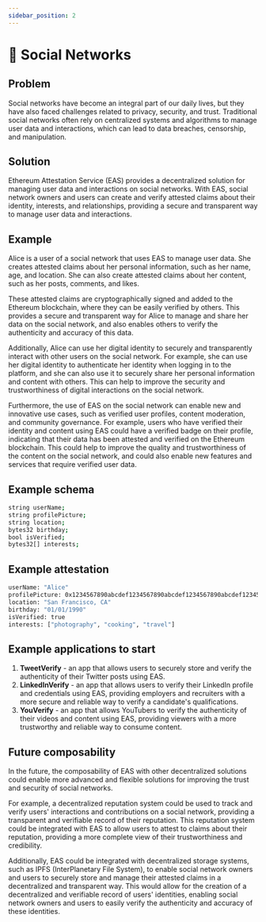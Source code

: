```yaml
---
sidebar_position: 2
---
```


# 💬 Social Networks

## Problem
Social networks have become an integral part of our daily lives, but they have also faced challenges related to privacy, security, and trust. Traditional social networks often rely on centralized systems and algorithms to manage user data and interactions, which can lead to data breaches, censorship, and manipulation.

## Solution
Ethereum Attestation Service (EAS) provides a decentralized solution for managing user data and interactions on social networks. With EAS, social network owners and users can create and verify attested claims about their identity, interests, and relationships, providing a secure and transparent way to manage user data and interactions.


## Example
Alice is a user of a social network that uses EAS to manage user data. She creates attested claims about her personal information, such as her name, age, and location. She can also create attested claims about her content, such as her posts, comments, and likes.

These attested claims are cryptographically signed and added to the Ethereum blockchain, where they can be easily verified by others. This provides a secure and transparent way for Alice to manage and share her data on the social network, and also enables others to verify the authenticity and accuracy of this data.

Additionally, Alice can use her digital identity to securely and transparently interact with other users on the social network. For example, she can use her digital identity to authenticate her identity when logging in to the platform, and she can also use it to securely share her personal information and content with others. This can help to improve the security and trustworthiness of digital interactions on the social network.

Furthermore, the use of EAS on the social network can enable new and innovative use cases, such as verified user profiles, content moderation, and community governance. For example, users who have verified their identity and content using EAS could have a verified badge on their profile, indicating that their data has been attested and verified on the Ethereum blockchain. This could help to improve the quality and trustworthiness of the content on the social network, and could also enable new features and services that require verified user data.


## Example schema 
``` bash
string userName;
string profilePicture;
string location;
bytes32 birthday;
bool isVerified;
bytes32[] interests;

```

## Example attestation
``` bash
userName: "Alice"
profilePicture: 0x1234567890abcdef1234567890abcdef1234567890abcdef1234567890abcdef
location: "San Francisco, CA"
birthday: "01/01/1990"
isVerified: true
interests: ["photography", "cooking", "travel"]

```

## Example applications to start
1. **TweetVerify** - an app that allows users to securely store and verify the authenticity of their Twitter posts using EAS.
2. **LinkedInVerify** - an app that allows users to verify their LinkedIn profile and credentials using EAS, providing employers and recruiters with a more secure and reliable way to verify a candidate's qualifications.
3. **YouVerify** - an app that allows YouTubers to verify the authenticity of their videos and content using EAS, providing viewers with a more trustworthy and reliable way to consume content.

## Future composability
In the future, the composability of EAS with other decentralized solutions could enable more advanced and flexible solutions for improving the trust and security of social networks.

For example, a decentralized reputation system could be used to track and verify users' interactions and contributions on a social network, providing a transparent and verifiable record of their reputation. This reputation system could be integrated with EAS to allow users to attest to claims about their reputation, providing a more complete view of their trustworthiness and credibility.

Additionally, EAS could be integrated with decentralized storage systems, such as IPFS (InterPlanetary File System), to enable social network owners and users to securely store and manage their attested claims in a decentralized and transparent way. This would allow for the creation of a decentralized and verifiable record of users' identities, enabling social network owners and users to easily verify the authenticity and accuracy of these identities.



